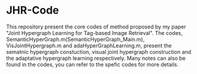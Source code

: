 # JHR-Code
This repository present the core codes of method proposed by my paper "Joint Hypergraph Learning for Tag-based Image Retrieval". The codes, SemanticHyperGraph.m(SemanticHyperGraph_Main.m), VisJointHypergraph.m and adaHyperGraphLearning.m, present the sematnic hypergraph constuction, visual joint hypergraph construction and the adaptative hypergraph learning respectively. Many notes can also be found in the codes, you can refer to the spefic codes for more details.
